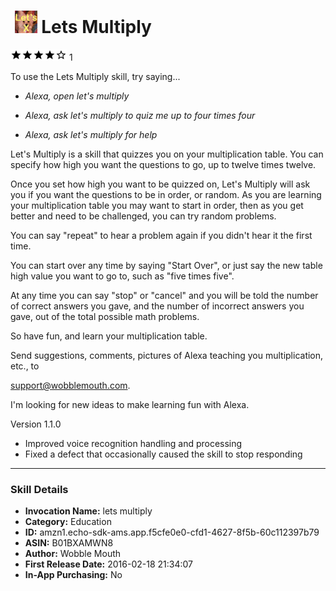 # &nbsp;<img src="app_icon" alt="Lets Multiply icon" width="36"> Lets Multiply
![4 stars](../../../images/ic_star_black_18dp_1x.png)![4 stars](../../../images/ic_star_black_18dp_1x.png)![4 stars](../../../images/ic_star_black_18dp_1x.png)![4 stars](../../../images/ic_star_black_18dp_1x.png)![4 stars](../../../images/ic_star_border_black_18dp_1x.png) 1

To use the Lets Multiply skill, try saying...

* *Alexa, open let's multiply*

* *Alexa, ask let's multiply to quiz me up to four times four*

* *Alexa, ask let's multiply for help*

Let's Multiply is a skill that quizzes you on your multiplication table.  You can specify how high you want the questions to go, up to twelve times twelve. 

Once you set how high you want to be quizzed on, Let's Multiply will ask you if you want the questions to be in order, or random. As you are learning your multiplication table you may want to start in order, then as you get better and need to be challenged, you can try random problems. 

You can say "repeat" to hear a problem again if you didn't hear it the first time.  

You can start over any time by saying "Start Over", or just say the new table high value you want to go to, such as "five times five". 

At any time you can say "stop" or "cancel" and you will be told the number of correct answers you gave, and the number of incorrect answers you gave, out of the total possible math problems. 

So have fun, and learn your multiplication table.

Send suggestions, comments, pictures of Alexa teaching you multiplication, etc., to 

support@wobblemouth.com.  

I'm looking for new ideas to make learning fun with Alexa.

Version 1.1.0
- Improved voice recognition handling and processing
- Fixed a defect that occasionally caused the skill to stop responding

***

### Skill Details

* **Invocation Name:** lets multiply
* **Category:** Education
* **ID:** amzn1.echo-sdk-ams.app.f5cfe0e0-cfd1-4627-8f5b-60c112397b79
* **ASIN:** B01BXAMWN8
* **Author:** Wobble Mouth
* **First Release Date:** 2016-02-18 21:34:07
* **In-App Purchasing:** No

